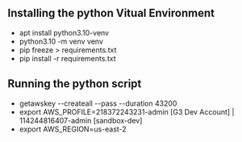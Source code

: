 
## Installing the python Vitual Environment
- apt install python3.10-venv
- python3.10 -m venv venv
- pip freeze > requirements.txt
- pip install -r requirements.txt

## Running the python script
- getawskey --createall --pass --duration 43200
- export AWS_PROFILE=218372243231-admin [G3 Dev Account] | 114244816407-admin [sandbox-dev]
- export AWS_REGION=us-east-2
